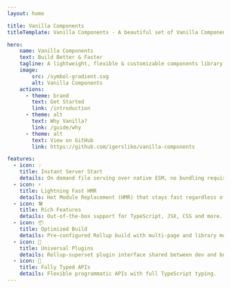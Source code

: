 ```yaml
---
layout: home

title: Vanilla Components
titleTemplate: Vanilla Components - A beautiful set of Vanilla Components for Vue 3 + Tailwind CSS

hero:
    name: Vanilla Components
    text: Build Better & Faster
    tagline: A lightweight, flexible & customizable components library for Vue, styled with Tailwind CSS.
    image:
        src: /symbol-gradient.svg
        alt: Vanilla Components
    actions:
      - theme: brand
        text: Get Started
        link: /introduction
      - theme: alt
        text: Why Vanilla?
        link: /guide/why
      - theme: alt
        text: View on GitHub
        link: https://github.com/igerslike/vanilla-components

features:
  - icon: 💡
    title: Instant Server Start
    details: On demand file serving over native ESM, no bundling required!
  - icon: ⚡️
    title: Lightning Fast HMR
    details: Hot Module Replacement (HMR) that stays fast regardless of app size.
  - icon: 🛠️
    title: Rich Features
    details: Out-of-the-box support for TypeScript, JSX, CSS and more.
  - icon: 📦
    title: Optimized Build
    details: Pre-configured Rollup build with multi-page and library mode support.
  - icon: 🔩
    title: Universal Plugins
    details: Rollup-superset plugin interface shared between dev and build.
  - icon: 🔑
    title: Fully Typed APIs
    details: Flexible programmatic APIs with full TypeScript typing.
---
```

